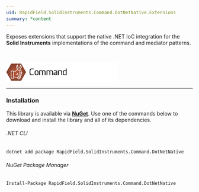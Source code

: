 ```yaml
---
uid: RapidField.SolidInstruments.Command.DotNetNative.Extensions
summary: *content
---
```


<!--
Copyright (c) RapidField LLC. Licensed under the MIT License. See LICENSE.txt in the project root for license information.
-->

Exposes extensions that support the native .NET IoC integration for the **Solid Instruments** implementations of the command and mediator patterns.

<br />

![Command label](../images/Label.Command.300w.png)
- - -

### Installation

This library is available via [**NuGet**](https://docs.microsoft.com/en-us/nuget/quickstart/install-and-use-a-package-in-visual-studio). Use one of the commands below to download and install the library and all of its dependencies.

###### .NET CLI

```shell
dotnet add package RapidField.SolidInstruments.Command.DotNetNative
```

###### NuGet Package Manager

```shell
Install-Package RapidField.SolidInstruments.Command.DotNetNative
```